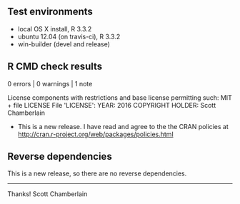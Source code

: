 ## Test environments

* local OS X install, R 3.3.2
* ubuntu 12.04 (on travis-ci), R 3.3.2
* win-builder (devel and release)

## R CMD check results

0 errors | 0 warnings | 1 note

  License components with restrictions and base license permitting such:
    MIT + file LICENSE
  File 'LICENSE':
    YEAR: 2016
    COPYRIGHT HOLDER: Scott Chamberlain

* This is a new release. I have read and agree to the the CRAN policies at
http://cran.r-project.org/web/packages/policies.html

## Reverse dependencies

This is a new release, so there are no reverse dependencies.

---

Thanks!
Scott Chamberlain
